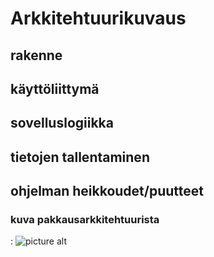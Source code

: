 # Arkkitehtuurikuvaus  
 
## rakenne 

## käyttöliittymä

## sovelluslogiikka

## tietojen tallentaminen

## ohjelman heikkoudet/puutteet


 
### kuva pakkausarkkitehtuurista    
: ![picture alt](https://github.com/msiro918/ot-harjoitustyo/blob/master/varauskalenteri/dokumentaatio/kaavio.jpg)  

